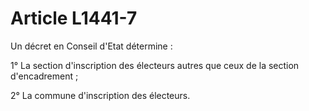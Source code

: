 # Article L1441-7

Un décret en Conseil d'Etat détermine :

1° La section d'inscription des électeurs autres que ceux de la section d'encadrement ;

2° La commune d'inscription des électeurs.